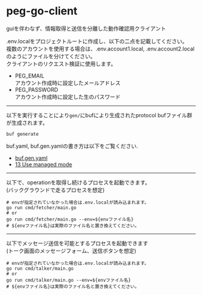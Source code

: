 # peg-go-client
guiを伴わなず、情報取得と送信を分離した動作確認用クライアント

.env.localをプロジェクトルートに作成し、以下の二点を記載してください。  
複数のアカウントを使用する場合は、.env.account1.local, .env.account2.localのようにファイルを分けてください。   
クライアントのリクエスト検証に使用します。
- PEG_EMAIL  
アカウント作成時に設定したメールアドレス
- PEG_PASSWORD  
アカウント作成時に設定した生のパスワード

---
以下を実行することにより`gen/`にbufにより生成されたprotocol bufファイル群が生成されます。
```shell
buf generate
```

buf.yaml, buf.gen.yamlの書き方は以下をご覧ください.
- [buf.gen.yaml](https://docs.buf.build/configuration/v1/buf-gen-yaml#plugins)
- [13 Use managed mode](https://docs.buf.build/tour/use-managed-mode)

---
以下で、operationを取得し続けるプロセスを起動できます。  
(バックグラウンドで走るプロセスを想定)
```shell
# envが指定されていなかった場合は.env.localが読み込まれます。
go run cmd/fetcher/main.go 
# or
go run cmd/fetcher/main.go --env=${envファイル名}
# ${envファイル名}は実際のファイル名と置き換えてください。
```

---
以下でメッセージ送信を可能とするプロセスを起動できます  
(トーク画面のメッセージフォーム、送信ボタンを想定)
```shell
# envが指定されていなかった場合は.env.localが読み込まれます。
go run cmd/talker/main.go
# or
go run cmd/talker/main.go --env=${envファイル名}
# ${envファイル名}は実際のファイル名と置き換えてください。
```